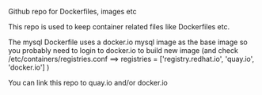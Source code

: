 Github repo for Dockerfiles, images etc

This repo is used to keep container related files like Dockerfiles etc.

The mysql Dockerfile uses a docker.io mysql image as the base image so you probably need to login to docker.io to build new image (and check /etc/containers/registries.conf ==> registries = ['registry.redhat.io', 'quay.io', 'docker.io'] )

You can link this repo to quay.io and/or docker.io
